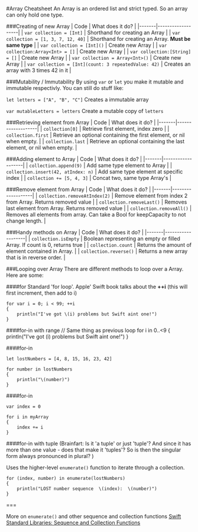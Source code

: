 #Array Cheatsheet
An Array is an ordered list and strict typed. So an array can only hold one type.

###Creating of new Array
| Code  | What does it do?  |
|-------|-------------------|
| `var collection = [Int]` | Shorthand for creating an Array  |
| `var collection = [1, 3, 7, 12, 40]`  | Shorthand for creating an Array. **Must be same type**  |
| `var collection = [Int]()`  | Create new Array  |
| `var collection:Array<Int> = []`  | Create new Array  |
| `var collection:[String] = []`  | Create new Array  |
| `var collection = Array<Int>()`  | Create new Array   |
| `var collection = [Int](count: 3 repeatedValue: 42)`  | Creates an array with 3 times 42 in it  |

###Mutability / Immutability
By using `var` or `let` you make it mutable and immutable respectivly.
You can still do stuff like:

`let letters = ["A", "B", "C"]` Creates a immutable array

`var mutableLetters = letters` Create a mutable copy of `letters`

###Retrieving element from Array
| Code  | What does it do?  |
|-------|-------------------|
| `collection[0]`  | Retrieve first element, index zero  |
| `collection.first`  | Retrieve an optional containing the first element, or nil when empty. |
| `collection.last`  | Retrieve an optional containing the last element, or nil when empty. |

###Adding element to Array
| Code  | What does it do?  |
|-------|-------------------|
| `collection.append(9)`  | Add same type element to Array |
| `collection.insert(42, atIndex: n)`  | Add same type element at specific index |
| `collection += [5, 4, 3]`  | Concat two, same type Array's |

###Remove element from Array
| Code  | What does it do?  |
|-------|-------------------|
| `collection.removeAtIndex(2)`  | Remove element from index 2 from Array. Returns removed value |
| `collection.removeLast()`  | Removes last element from Array. Returns removed value |
| `collection.removeAll()`  | Removes all elements from array.  Can take a Bool for keepCapacity to not change length. |

###Handy methods on Array
| Code  | What does it do?  |
|-------|-------------------|
| `collection.isEmpty`  | Boolean representing an empty or filled Array. If count is 0, returns true  |
| `collection.count`  | Returns the amount of element contained in Array. |
| `collection.reverse()`  | Returns a new array that is in reverse order. |

###Looping over Array
There are different methods to loop over a Array. Here are some:

####for 
Standard 'for loop'. Apple' Swift book talks about the **++i** (this will first increment, then add to i)

	for var i = 0; i < 99; ++i
	{
	    println("I've got \(i) problems but Swift aint one!")
	}

####for-in with range
	// Same thing as previous loop
	for i in 0..<9
	{
	    println("I've got \(i) problems but Swift aint one!")
	}
	
####for-in
		
	let lostNumbers = [4, 8, 15, 16, 23, 42]
 
	for number in lostNumbers
	{
	    println("\(number)")
	}



####for-in

	var index = 0
	 
	for i in myArray
	{
	    index += i
	}
	

####for-in with tuple
(Brainfart: Is it 'a tuple' or just 'tuple'? And since it has more than one value - does that make it 'tuples'? So is then the singular form always pronounced in plural? )

Uses the higher-level `enumerate()` function to iterate through a collection. 
		
	for (index, number) in enumerate(lostNumbers)
	{
	    println("LOST number sequence  \(index):  \(number)")
	}

===

More on `enumerate()` and other sequence and collection functions [Swift Standard Libraries: Sequence and Collection Functions](http://iosdeveloperzone.com/2014/10/15/swift-standard-libraries-sequence-and-collection-functions/)

